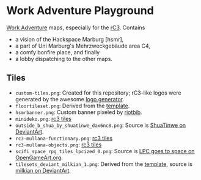 # Work Adventure Playground

[Work Adventure][workadventure] maps, especially for the [rC3][rc3-howto]. Contains

- a vision of the Hackspace Marburg \[hsmr\],
- a part of Uni Marburg's Mehrzweckgebäude area C4,
- a comfy bonfire place, and finally
- a lobby dispatching to the other maps.


## Tiles

- `custom-tiles.png`: Created for this repository; rC3-like logos were generated by the awesome [logo generator][logogenerator].
- `floortileset.png`: Derived from the [template][workadventure-template].
- `hsmrbanner.png`: Custom banner pixeled by [riotbib](https://github.com/riotbib).
- `minideko.png`: [rc3 tiles][rc3-tiles]
- `outside_b_shua_by_shuatinwe_dax6nc8.png`: Source is [ShuaTinwe on DeviantArt](https://www.deviantart.com/shuatinwe/art/Outside-B-Shua-660399272).
- `rc3-mullana-functionary.png`: [rc3 tiles][rc3-tiles]
- `rc3-mullana-objects.png`: [rc3 tiles][rc3-tiles]
- `scifi_space_rpg_tiles_lpcized_0.png`: Source is [LPC goes to space on OpenGameArt.org](https://opengameart.org/content/lpc-goes-to-space).
- `tilesets_deviant_milkian_1.png`: Derived from the [template][workadventure-template], source is [milkian on DeviantArt](https://www.deviantart.com/milkian/art/Tilesets-FSM-RM2K3-para-VX-Ace-Set-Escritorio-651542743).


[logogenerator]: https://logogenerator.rc3.world/
[rc3-howto]: https://howto.rc3.world/maps.html
[rc3-tiles]: https://tiles.rc3.world/
[workadventure-template]: https://github.com/thecodingmachine/workadventure-map-starter-kit
[workadventure]: https://workadventu.re/
